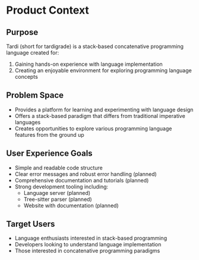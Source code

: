 # Product Context

## Purpose
Tardi (short for tardigrade) is a stack-based concatenative programming language created for:
1. Gaining hands-on experience with language implementation
2. Creating an enjoyable environment for exploring programming language concepts

## Problem Space
- Provides a platform for learning and experimenting with language design
- Offers a stack-based paradigm that differs from traditional imperative languages
- Creates opportunities to explore various programming language features from the ground up

## User Experience Goals
- Simple and readable code structure
- Clear error messages and robust error handling (planned)
- Comprehensive documentation and tutorials (planned)
- Strong development tooling including:
  - Language server (planned)
  - Tree-sitter parser (planned)
  - Website with documentation (planned)

## Target Users
- Language enthusiasts interested in stack-based programming
- Developers looking to understand language implementation
- Those interested in concatenative programming paradigms
